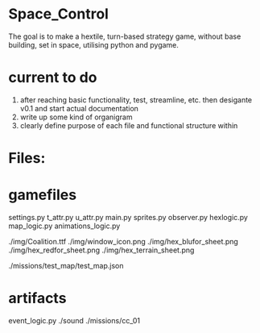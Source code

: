 # Space_Control
The goal is to make a hextile, turn-based strategy game, without base building, set in space, utilising python and pygame.

# current to do
 1. after reaching basic functionality, test, streamline, etc. then desigante v0.1 and start actual documentation
 2. write up some kind of organigram
 3. clearly define purpose of each file and functional structure within
 
 
# Files:

# gamefiles

settings.py
t_attr.py
u_attr.py
main.py
sprites.py
observer.py
hexlogic.py
map_logic.py
animations_logic.py

./img/Coalition.ttf
./img/window_icon.png
./img/hex_blufor_sheet.png
./img/hex_redfor_sheet.png
./img/hex_terrain_sheet.png

./missions/test_map/test_map.json

# artifacts

event_logic.py
./sound
./missions/cc_01

